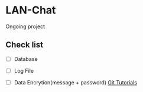 # LAN-Chat
Ongoing project
## Check list
 - [ ] Database
 - [ ] Log File
 - [ ] Data Encrytion(message + password)
 [Git Tutorials](https://github.com/may55/Git-Tutorials)

 